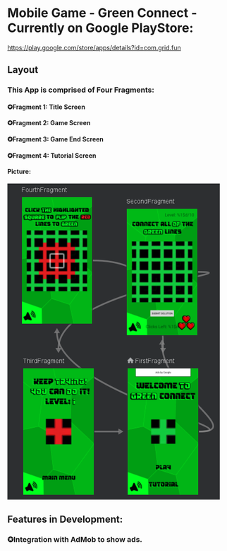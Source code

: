 # Mobile Game - Green Connect - Currently on Google PlayStore:
https://play.google.com/store/apps/details?id=com.grid.fun

## Layout
### This App is comprised of Four Fragments:
#### ✪Fragment 1: Title Screen
#### ✪Fragment 2: Game Screen
#### ✪Fragment 3: Game End Screen
#### ✪Fragment 4: Tutorial Screen

#### Picture:
![nav](Images/nav.png)

## Features in Development:
### ✪Integration with AdMob to show ads.
